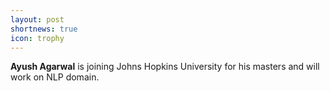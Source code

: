 ```yaml
---
layout: post
shortnews: true
icon: trophy
---
```



<b>Ayush Agarwal</b>  is joining Johns Hopkins University for his masters and will work on NLP domain.